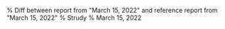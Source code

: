 % Diff between report from "March 15, 2022" and reference report from "March 15, 2022"
% Strudy
% March 15, 2022



